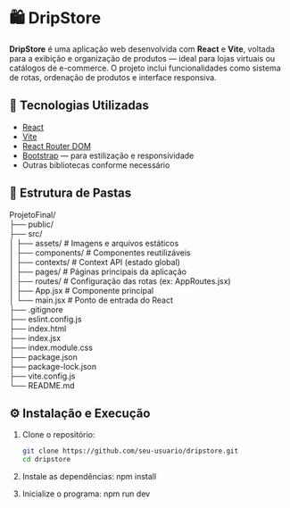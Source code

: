 ﻿# 🛍️ DripStore

**DripStore** é uma aplicação web desenvolvida com **React** e **Vite**, voltada para a exibição e organização de produtos — ideal para lojas virtuais ou catálogos de e-commerce. O projeto inclui funcionalidades como sistema de rotas, ordenação de produtos e interface responsiva.

## 🚀 Tecnologias Utilizadas

- [React](https://reactjs.org/)
- [Vite](https://vitejs.dev/)
- [React Router DOM](https://reactrouter.com/)
- [Bootstrap](https://getbootstrap.com/) — para estilização e responsividade
- Outras bibliotecas conforme necessário

## 📁 Estrutura de Pastas
ProjetoFinal/<br/>
├── public/<br/>
├── src/<br/>
│ ├── assets/ # Imagens e arquivos estáticos<br/>
│ ├── components/ # Componentes reutilizáveis<br/>
│ ├── contexts/ # Context API (estado global)<br/>
│ ├── pages/ # Páginas principais da aplicação<br/>
│ ├── routes/ # Configuração das rotas (ex: AppRoutes.jsx)<br/>
│ ├── App.jsx # Componente principal<br/>
│ └── main.jsx # Ponto de entrada do React<br/>
├── .gitignore<br/>
├── eslint.config.js<br/>
├── index.html<br/>
├── index.jsx<br/>
├── index.module.css<br/>
├── package.json<br/>
├── package-lock.json<br/>
├── vite.config.js<br/>
└── README.md<br/>

## ⚙️ Instalação e Execução

1. Clone o repositório:
   ```bash
   git clone https://github.com/seu-usuario/dripstore.git
   cd dripstore

2. Instale as dependências:
   npm install
   
3. Inicialize o programa:
   npm run dev
